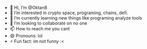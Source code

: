 - 👋 Hi, I’m @Oktan8
- 👀 I’m interested in crypto space, programing, chains, defi. 
- 🌱 I’m currently learning new things like programing analyze tools 
- 💞️ I’m looking to collaborate on no one
- 📫 How to reach me you cant
- 😄 Pronouns: lol
- ⚡ Fun fact: im not funny :< 

<!---
Oktan8/Oktan8 is a ✨ special ✨ repository because its `README.md` (this file) appears on your GitHub profile.
You can click the Preview link to take a look at your changes.
--->
